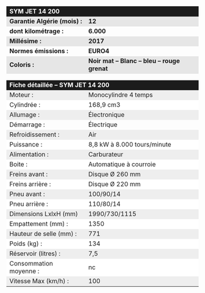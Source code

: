 ﻿---
type: chart
item: 81
---

<div class="tab active" id="specs" style="display: block;">
<table>
<tbody>
    <tr>
        <td colspan="2" align="LEFT" bgcolor="#1C1C1C" width="467" height="20"><span style="color: #ffffff; font-size: medium;"><b>SYM JET 14 200</b></span></td>
    </tr>
    <tr>
        <td align="LEFT" bgcolor="#E6E6E6" height="17"><b>Garantie Algérie (mois) :</b></td>
        <td align="LEFT" bgcolor="#E6E6E6"><b>12</b></td>
    </tr>
    <tr>
        <td align="LEFT" height="17"><b>dont kilométrage&nbsp;: </b></td>
        <td align="LEFT"><b>6.000</b></td>
    </tr>
    <tr>
        <td align="LEFT" bgcolor="#E6E6E6" height="17"><b>Millésime&nbsp;:</b></td>
        <td align="LEFT" bgcolor="#E6E6E6"><b>2017</b></td>
    </tr>
    <tr>
        <td align="LEFT" height="17"><b>Normes émissions&nbsp;:</b></td>
        <td align="LEFT"><b>EURO4</b></td>
    </tr>
    <tr>
        <td align="LEFT" bgcolor="#E6E6E6" height="17"><b>Coloris :</b></td>
        <td align="LEFT" bgcolor="#E6E6E6"><b>Noir mat – Blanc – bleu – rouge grenat<br>
</b></td>
    </tr>
    <tr>
        <td colspan="2" align="LEFT" height="17"></td>
    </tr>
    <tr>
        <td colspan="2" align="LEFT" bgcolor="#1C1C1C" height="20"><b><span style="color: #ffffff; font-size: medium;">Fiche détaillée – SYM JET 14 200</span></b></td>
    </tr>
    <tr>
        <td align="LEFT" bgcolor="#EEEEEE" height="17">Moteur&nbsp;:</td>
        <td align="LEFT" bgcolor="#EEEEEE">Monocylindre 4 temps</td>
    </tr>
    <tr>
        <td align="LEFT" bgcolor="#FFFFFF" height="17">Cylindrée&nbsp;:</td>
        <td align="LEFT" bgcolor="#FFFFFF">168,9 cm3</td>
    </tr>
    <tr>
        <td align="LEFT" bgcolor="#EEEEEE" height="17">Allumage&nbsp;:</td>
        <td align="LEFT" bgcolor="#EEEEEE">Électronique</td>
    </tr>
    <tr>
        <td align="LEFT" height="17">Démarrage&nbsp;:</td>
        <td align="LEFT">Électrique</td>
    </tr>
    <tr>
        <td align="LEFT" bgcolor="#EEEEEE" height="17">Refroidissement&nbsp;:</td>
        <td align="LEFT" bgcolor="#EEEEEE">Air</td>
    </tr>
    <tr>
        <td align="LEFT" bgcolor="#FFFFFF" height="17">Puissance&nbsp;:</td>
        <td align="LEFT" bgcolor="#FFFFFF">8,8 kW à 8.000 tours/minute</td>
    </tr>
    <tr>
        <td align="LEFT" bgcolor="#EEEEEE" height="17">Alimentation&nbsp;:</td>
        <td align="LEFT" bgcolor="#EEEEEE">Carburateur</td>
    </tr>
    <tr>
        <td align="LEFT" bgcolor="#FFFFFF" height="17">Boite&nbsp;:</td>
        <td align="LEFT" bgcolor="#FFFFFF">Automatique à courroie</td>
    </tr>
    <tr>
        <td align="LEFT" bgcolor="#EEEEEE" height="17">Freins avant&nbsp;:</td>
        <td align="LEFT" bgcolor="#EEEEEE">Disque Ø 260 mm</td>
    </tr>
    <tr>
        <td align="LEFT" bgcolor="#FFFFFF" height="17">Freins arrière&nbsp;:</td>
        <td align="LEFT" bgcolor="#FFFFFF">Disque Ø 220 mm</td>
    </tr>
    <tr>
        <td align="LEFT" bgcolor="#EEEEEE" height="17">Pneu avant&nbsp;:</td>
        <td align="LEFT" bgcolor="#EEEEEE">100/90/14</td>
    </tr>
    <tr>
        <td align="LEFT" bgcolor="#FFFFFF" height="17">Pneu arrière&nbsp;:</td>
        <td align="LEFT" bgcolor="#FFFFFF">110/80/14</td>
    </tr>
    <tr>
        <td align="LEFT" bgcolor="#EEEEEE" height="17">Dimensions LxlxH (mm)</td>
        <td align="LEFT" bgcolor="#EEEEEE">1990/730/1115</td>
    </tr>
    <tr>
        <td align="LEFT" bgcolor="#FFFFFF" height="17">Empattement (mm)&nbsp;:</td>
        <td align="LEFT" bgcolor="#FFFFFF">1350</td>
    </tr>
    <tr>
        <td align="LEFT" bgcolor="#EEEEEE" height="17">Hauteur de selle (mm)&nbsp;:</td>
        <td align="LEFT" bgcolor="#EEEEEE">771</td>
    </tr>
    <tr>
        <td align="LEFT" bgcolor="#FFFFFF" height="17">Poids (kg)&nbsp;:</td>
        <td align="LEFT" bgcolor="#FFFFFF">134</td>
    </tr>
    <tr>
        <td align="LEFT" bgcolor="#EEEEEE" height="17">Réservoir (litres)&nbsp;:</td>
        <td align="LEFT" bgcolor="#EEEEEE">7,5</td>
    </tr>
    <tr>
        <td align="LEFT" bgcolor="#FFFFFF" height="18">Consommation moyenne&nbsp;:</td>
        <td align="LEFT" bgcolor="#FFFFFF">nc</td>
    </tr>
    <tr>
        <td align="LEFT" bgcolor="#EEEEEE" height="17">Vitesse Max (km/h)&nbsp;:</td>
        <td align="LEFT" bgcolor="#EEEEEE">100</td>
    </tr>

</tbody>
</table>
</div>
